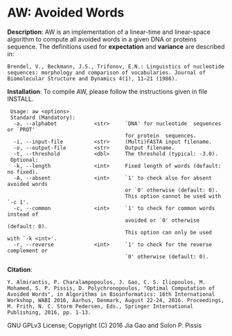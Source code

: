 AW: Avoided Words
===

<b>Description</b>: AW is an implementation of a linear-time and linear-space algorithm to compute all avoided words in a given DNA or proteins sequence. The definitions used for <b>expectation</b> and <b>variance</b> are described in: 

```
Brendel, V., Beckmann, J.S., Trifonov, E.N.: Linguistics of nucleotide sequences: morphology and comparison of vocabularies. Journal of Biomolecular Structure and Dynamics 4(1), 11–21 (1986).
```

<b>Installation</b>: To compile AW, please follow the instructions given in file INSTALL.

```
 Usage: aw <options>
 Standard (Mandatory):
  -a, --alphabet            <str>     `DNA' for nucleotide  sequences or `PROT'
                                      for protein  sequences. 
  -i, --input-file          <str>     (Multi)FASTA input filename.
  -o, --output-file         <str>     Output filename.
  -t, --threshold           <dbl>     The threshold (typical: -3.0).
 Optional:
  -k, --length              <int>     Fixed length of words (default: no fixed).
  -A, --absent              <int>     `1' to check also for absent avoided words
                                      or `0' otherwise (default: 0).
                                      This option cannot be used with `-c 1'.
  -c, --common              <int>     `1' to check for common words instead of
                                      avoided or `0' otherwise (default: 0).
                                      This option can only be used with `-k <int>'.
  -r, --reverse             <int>     `1' to check for the reverse complement or
                                      `0' otherwise (default: 0).
```

<b>Citation</b>:

```
Y. Almirantis, P. Charalampopoulos, J. Gao, C. S. Iliopoulos, M. Mohamed, S. P. Pissis, D. Polychronopoulos, "Optimal Computation of Avoided Words", in Algorithms in Bioinformatics: 16th International Workshop, WABI 2016, Aarhus, Denmark, August 22-24, 2016. Proceedings, M. Frith, N. C. Storm Pedersen, Eds., Springer International Publishing, 2016, pp. 1-13.
```
GNU GPLv3 License; Copyright (C) 2016 Jia Gao and Solon P. Pissis
